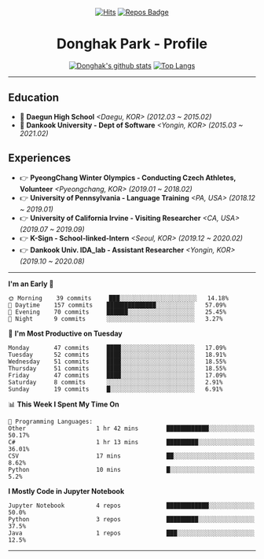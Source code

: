 <div align=center>
  
[![Hits](https://hits.seeyoufarm.com/api/count/incr/badge.svg?url=https%3A%2F%2Fgithub.com%2FDonghakPark)](https://hits.seeyoufarm.com)
[![Repos Badge](https://badges.pufler.dev/repos/DonghakPark)](https://badges.pufler.dev)

# Donghak Park - Profile

</div>

<div align=center>

[![Donghak's github stats](https://github-readme-stats.vercel.app/api?username=DonghakPark&show_icons=true&theme=vue)](https://github.com/anuraghazra/github-readme-stats)
[![Top Langs](https://github-readme-stats.vercel.app/api/top-langs/?username=DonghakPark&layout=compact)](https://github.com/anuraghazra/github-readme-stats)

</div>

--- 

## Education
- :school: **Daegun High School** *<Daegu, KOR> (2012.03 ~ 2015.02)*
- :school: **Dankook University - Dept of Software** *<Yongin, KOR> (2015.03 ~ 2021.02)*

## Experiences
- &#128073; **PyeongChang Winter Olympics - Conducting Czech Athletes, Volunteer** *<Pyeongchang, KOR> (2019.01 ~ 2018.02)*
- &#128073; **University of Pennsylvania - Language Training** *<PA, USA> (2018.12 ~ 2019.01)*
- &#128073; **University of California Irvine - Visiting Researcher** *<CA, USA> (2019.07 ~ 2019.09)*
- &#128073; **K-Sign - School-linked-Intern**  *<Seoul, KOR> (2019.12 ~ 2020.02)*
- &#128073; **Dankook Univ. IDA_lab - Assistant Researcher** *<Yongin, KOR> (2019.10 ~ 2020.08)*

---

<!--START_SECTION:waka-->
**I'm an Early 🐤** 

```text
🌞 Morning    39 commits     ███░░░░░░░░░░░░░░░░░░░░░░   14.18% 
🌆 Daytime    157 commits    ██████████████░░░░░░░░░░░   57.09% 
🌃 Evening    70 commits     ██████░░░░░░░░░░░░░░░░░░░   25.45% 
🌙 Night      9 commits      ░░░░░░░░░░░░░░░░░░░░░░░░░   3.27%

```
📅 **I'm Most Productive on Tuesday** 

```text
Monday       47 commits     ████░░░░░░░░░░░░░░░░░░░░░   17.09% 
Tuesday      52 commits     ████░░░░░░░░░░░░░░░░░░░░░   18.91% 
Wednesday    51 commits     ████░░░░░░░░░░░░░░░░░░░░░   18.55% 
Thursday     51 commits     ████░░░░░░░░░░░░░░░░░░░░░   18.55% 
Friday       47 commits     ████░░░░░░░░░░░░░░░░░░░░░   17.09% 
Saturday     8 commits      ░░░░░░░░░░░░░░░░░░░░░░░░░   2.91% 
Sunday       19 commits     █░░░░░░░░░░░░░░░░░░░░░░░░   6.91%

```


📊 **This Week I Spent My Time On** 

```text
💬 Programming Languages: 
Other                    1 hr 42 mins        ████████████░░░░░░░░░░░░░   50.17% 
C#                       1 hr 13 mins        █████████░░░░░░░░░░░░░░░░   36.01% 
CSV                      17 mins             ██░░░░░░░░░░░░░░░░░░░░░░░   8.62% 
Python                   10 mins             █░░░░░░░░░░░░░░░░░░░░░░░░   5.2%

```

**I Mostly Code in Jupyter Notebook** 

```text
Jupyter Notebook         4 repos             ████████████░░░░░░░░░░░░░   50.0% 
Python                   3 repos             █████████░░░░░░░░░░░░░░░░   37.5% 
Java                     1 repos             ███░░░░░░░░░░░░░░░░░░░░░░   12.5%

```



<!--END_SECTION:waka-->

--- 

